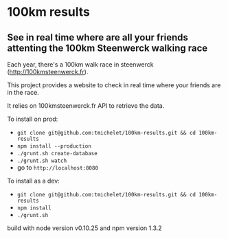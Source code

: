 100km results
=======

See in real time where are all your friends attenting the 100km Steenwerck walking race 
-----------


Each year, there's a 100km walk race in steenwerck (http://100kmsteenwerck.fr).

This project provides a website to check in real time where your friends are in the race.

It relies on 100kmsteenwerck.fr API to retrieve the data.

To install on prod:

  * `git clone git@github.com:tmichelet/100km-results.git && cd 100km-results`
  * `npm install --production`
  * `./grunt.sh create-database`
  * `./grunt.sh watch`
  * go to `http://localhost:8080`

To install as a dev:

  * `git clone git@github.com:tmichelet/100km-results.git && cd 100km-results`
  * `npm install`
  * `./grunt.sh`


build with node version v0.10.25 and npm version 1.3.2